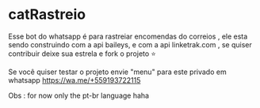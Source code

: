 # catRastreio
 Esse bot do whatsapp é para rastreiar encomendas do correios , 
 ele esta sendo construindo com a api baileys, e com a api linketrak.com , se quiser contribuir deixe sua estrela e fork o projeto ⭐


Se você quiser testar o projeto envie "menu" para este privado em whatsapp https://wa.me/+559193722115

Obs : for now only the pt-br language haha
